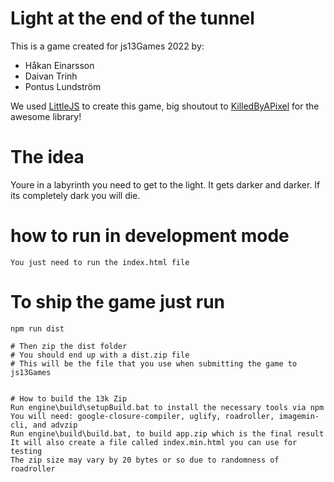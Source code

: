 # Light at the end of the tunnel

This is a game created for js13Games 2022 by:
- Håkan Einarsson
- Daivan Trinh
- Pontus Lundström

We used [LittleJS](https://github.com/KilledByAPixel/LittleJS) to create this game, big shoutout to [KilledByAPixel](https://github.com/KilledByAPixel) for the awesome library!

# The idea
Youre in a labyrinth you need to get to the light. It gets darker and darker.
If its completely dark you will die.

# how to run in development mode
`You just need to run the index.html file`

# To ship the game just run
```
npm run dist

# Then zip the dist folder
# You should end up with a dist.zip file
# This will be the file that you use when submitting the game to js13Games


# How to build the 13k Zip
Run engine\build\setupBuild.bat to install the necessary tools via npm
You will need: google-closure-compiler, uglify, roadroller, imagemin-cli, and advzip
Run engine\build\build.bat, to build app.zip which is the final result
It will also create a file called index.min.html you can use for testing
The zip size may vary by 20 bytes or so due to randomness of roadroller